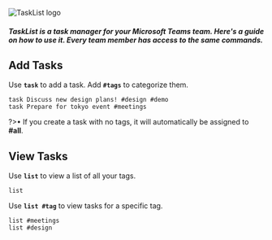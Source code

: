 ![TaskList logo](https://s3.amazonaws.com/tasklistguru/tasklist.png)

<h5>
TaskList is a task manager for your Microsoft Teams team. Here's a guide on how to use it. Every team member has access to the same commands.
</h5>

## Add Tasks

Use **`task`** to add a task. Add **`#tags`** to categorize them.

```examples
task Discuss new design plans! #design #demo
task Prepare for tokyo event #meetings
```

?>&bull; If you create a task with no tags, it will automatically be assigned to **#all**.

## View Tasks

Use **`list`** to view a list of all your tags.

```examples
list
```

Use **`list #tag`** to view tasks for a specific tag.

```examples
list #meetings
list #design
```

